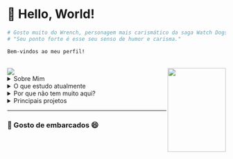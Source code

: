 # 👋 Hello, World!

```python
# Gosto muito do Wrench, personagem mais carismático da saga Watch Dogs 2
# "Seu ponto forte é esse seu senso de humor e carisma."
```

`Bem-vindos ao meu perfil!`

<br>

<img align="center" src="https://github-readme-stats.vercel.app/api?username=artumosgoc&show_icons=true&theme=dracula&include_all_commits=true&count_private=false"/>
<img align="right" src="https://i.pinimg.com/originals/d4/c4/79/d4c479420a04d57fd9d2e049419dbace.gif" width="134" height="194"/>

<br>

<details>
  <summary>Sobre Mim</summary>

- Aluno da [Codaqui](https://www.codaqui.dev/)
- Ex-aluno da Fundação [Educere](https://www.educere.org.br/home)

</details>

<details>
  <summary>O que estudo atualmente</summary>

`C#` `C++` `Python`

<img src="https://miro.medium.com/v2/resize:fit:640/format:webp/1*y0vsHN6OaVsrRJpN-xeWaA.png" width="40" height="40"/>
<img src="https://user-images.githubusercontent.com/42747200/46140125-da084900-c26d-11e8-8ea7-c45ae6306309.png" width="35" height="40"/>
<img src="https://cdn-icons-png.flaticon.com/512/5968/5968350.png" width="35" height="40"/>

</details>

<details>
  <summary>Por que não tem muito aqui?</summary>
  <br>

- Utilizo o GitHub principalmente para subir atividades escolares e trabalhos do dia a dia.

</details>

<details>
  <summary>Principais projetos</summary>
  <br>

- [Upermanently](https://github.com/ArtumosGOC/Upermanently)
- [Tutor](https://github.com/codaqui/tutor)
- [Boletim Diário Segurança](https://github.com/codaqui/boletim-diario-seguranca)
- [Sexta-Feira | Descontinuado](https://github.com/ArtumosGOC/Sexta-Feira)

</details>


---

### 🚀 Gosto de embarcados 😄

